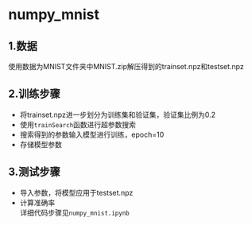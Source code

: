 # numpy_mnist
## 1.数据
使用数据为MNIST文件夹中MNIST.zip解压得到的trainset.npz和testset.npz
## 2.训练步骤
+ 将trainset.npz进一步划分为训练集和验证集，验证集比例为0.2
+ 使用<code>trainSearch</code>函数进行超参数搜索
+ 搜索得到的参数输入模型进行训练，epoch=10
+ 存储模型参数
## 3.测试步骤
+ 导入参数，将模型应用于testset.npz
+ 计算准确率</br>
详细代码步骤见<code>numpy_mnist.ipynb</code>
